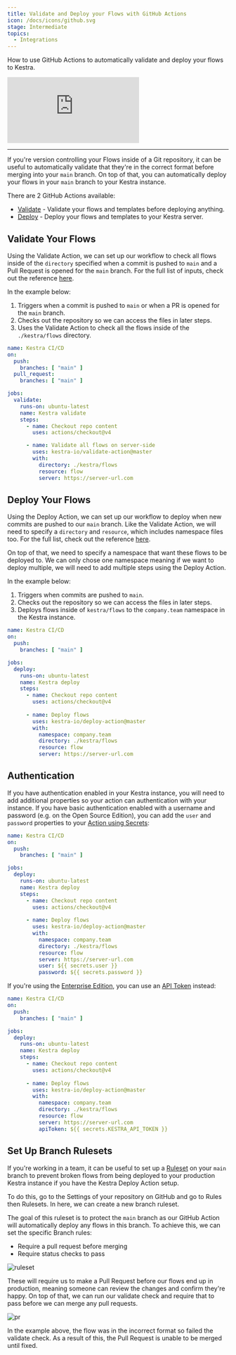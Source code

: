 ```yaml
---
title: Validate and Deploy your Flows with GitHub Actions
icon: /docs/icons/github.svg
stage: Intermediate
topics:
  - Integrations
---
```


How to use GitHub Actions to automatically validate and deploy your flows to Kestra.

<div class="video-container">
  <iframe src="https://www.youtube.com/embed/4MqtD9VtGVs?si=eMqBQFumZG9P4OHb" title="YouTube video player" frameborder="0" allow="accelerometer; autoplay; clipboard-write; encrypted-media; gyroscope; picture-in-picture; web-share" referrerpolicy="strict-origin-when-cross-origin" allowfullscreen></iframe>
</div>

---

If you're version controlling your Flows inside of a Git repository, it can be useful to automatically validate that they're in the correct format before merging into your `main` branch. On top of that, you can automatically deploy your flows in your `main` branch to your Kestra instance.

There are 2 GitHub Actions available:
- [Validate](https://github.com/marketplace/actions/kestra-validate-action) - Validate your flows and templates before deploying anything.
- [Deploy](https://github.com/marketplace/actions/kestra-deploy-action) - Deploy your flows and templates to your Kestra server.

## Validate Your Flows

Using the Validate Action, we can set up our workflow to check all flows inside of the `directory` specified when a commit is pushed to `main` and a Pull Request is opened for the `main` branch. For the full list of inputs, check out the reference [here](../version-control-cicd/cicd/01.github-action.md#validate-inputs).

In the example below:
1. Triggers when a commit is pushed to `main` or when a PR is opened for the `main` branch.
2. Checks out the repository so we can access the files in later steps.
3. Uses the Validate Action to check all the flows inside of the `./kestra/flows` directory.

```yaml
name: Kestra CI/CD
on:
  push:
    branches: [ "main" ]
  pull_request:
    branches: [ "main" ]

jobs:
  validate:
    runs-on: ubuntu-latest
    name: Kestra validate
    steps:
      - name: Checkout repo content
        uses: actions/checkout@v4

      - name: Validate all flows on server-side
        uses: kestra-io/validate-action@master
        with:
          directory: ./kestra/flows
          resource: flow
          server: https://server-url.com
```

## Deploy Your Flows

Using the Deploy Action, we can set up our workflow to deploy when new commits are pushed to our `main` branch. Like the Validate Action, we will need to specify a `directory` and `resource`, which includes namespace files too. For the full list, check out the reference [here](../version-control-cicd/cicd/01.github-action.md#deploy-inputs).

On top of that, we need to specify a namespace that want these flows to be deployed to. We can only chose one namespace meaning if we want to deploy multiple, we will need to add multiple steps using the Deploy Action.

In the example below:
1. Triggers when commits are pushed to `main`.
2. Checks out the repository so we can access the files in later steps.
3. Deploys flows inside of `kestra/flows` to the `company.team` namespace in the Kestra instance.

```yaml
name: Kestra CI/CD
on:
  push:
    branches: [ "main" ]

jobs:
  deploy:
    runs-on: ubuntu-latest
    name: Kestra deploy
    steps:
      - name: Checkout repo content
        uses: actions/checkout@v4
      
      - name: Deploy flows
        uses: kestra-io/deploy-action@master
        with:
          namespace: company.team
          directory: ./kestra/flows
          resource: flow
          server: https://server-url.com
```

## Authentication

If you have authentication enabled in your Kestra instance, you will need to add additional properties so your action can authentication with your instance. If you have basic authentication enabled with a username and password (e.g. on the Open Source Edition), you can add the `user` and `password` properties to your [Action using Secrets](https://docs.github.com/en/actions/security-for-github-actions/security-guides/using-secrets-in-github-actions):


```yaml
name: Kestra CI/CD
on:
  push:
    branches: [ "main" ]

jobs:
  deploy:
    runs-on: ubuntu-latest
    name: Kestra deploy
    steps:
      - name: Checkout repo content
        uses: actions/checkout@v4
      
      - name: Deploy flows
        uses: kestra-io/deploy-action@master
        with:
          namespace: company.team
          directory: ./kestra/flows
          resource: flow
          server: https://server-url.com
          user: ${{ secrets.user }}
          password: ${{ secrets.password }}
```

If you're using the [Enterprise Edition](/enterprise), you can use an [API Token](../06.enterprise/api-tokens.md) instead:

```yaml
name: Kestra CI/CD
on:
  push:
    branches: [ "main" ]

jobs:
  deploy:
    runs-on: ubuntu-latest
    name: Kestra deploy
    steps:
      - name: Checkout repo content
        uses: actions/checkout@v4
      
      - name: Deploy flows
        uses: kestra-io/deploy-action@master
        with:
          namespace: company.team
          directory: ./kestra/flows
          resource: flow
          server: https://server-url.com
          apiToken: ${{ secrets.KESTRA_API_TOKEN }}
```

## Set Up Branch Rulesets

If you're working in a team, it can be useful to set up a [Ruleset](https://docs.github.com/en/repositories/configuring-branches-and-merges-in-your-repository/managing-rulesets/about-rulesets) on your `main` branch to prevent broken flows from being deployed to your production Kestra instance if you have the Kestra Deploy Action setup. 

To do this, go to the Settings of your repository on GitHub and go to Rules then Rulesets. In here, we can create a new branch ruleset.

The goal of this ruleset is to protect the `main` branch as our GitHub Action will automatically deploy any flows in this branch. To achieve this, we can set the specific Branch rules:
- Require a pull request before merging
- Require status checks to pass

![ruleset](/docs/how-to-guides/github-actions/ruleset.png)

These will require us to make a Pull Request before our flows end up in production, meaning someone can review the changes and confirm they're happy. On top of that, we can run our validate check and require that to pass before we can merge any pull requests. 

![pr](/docs/how-to-guides/github-actions/pr.png)

In the example above, the flow was in the incorrect format so failed the validate check. As a result of this, the Pull Request is unable to be merged until fixed.
